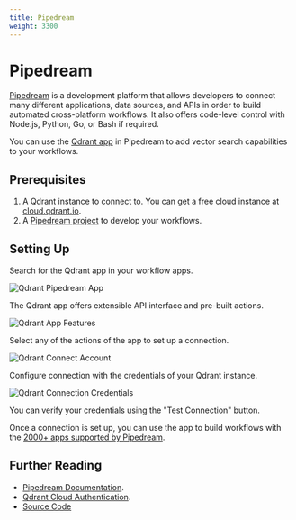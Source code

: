 ```yaml
---
title: Pipedream
weight: 3300
---
```


# Pipedream

[Pipedream](https://pipedream.com/) is a development platform that allows developers to connect many different applications, data sources, and APIs in order to build automated cross-platform workflows. It also offers code-level control with Node.js, Python, Go, or Bash if required.

You can use the [Qdrant app](https://pipedream.com/apps/qdrant) in Pipedream to add vector search capabilities to your workflows.

## Prerequisites

1. A Qdrant instance to connect to. You can get a free cloud instance at [cloud.qdrant.io](https://cloud.qdrant.io/).
2. A [Pipedream project](https://pipedream.com/) to develop your workflows.

## Setting Up

Search for the Qdrant app in your workflow apps.

![Qdrant Pipedream App](/documentation/frameworks/pipedream/app-connection.png)

The Qdrant app offers extensible API interface and pre-built actions.

![Qdrant App Features](/documentation/frameworks/pipedream/app-features.png)

Select any of the actions of the app to set up a connection.

![Qdrant Connect Account](/documentation/frameworks/pipedream/app-upsert-action.png)

Configure connection with the credentials of your Qdrant instance.

![Qdrant Connection Credentials](/documentation/frameworks/pipedream/app-connection.png)

You can verify your credentials using the "Test Connection" button.

Once a connection is set up, you can use the app to build workflows with the [2000+ apps supported by Pipedream](https://pipedream.com/apps/).

## Further Reading

- [Pipedream Documentation](https://pipedream.com/docs).
- [Qdrant Cloud Authentication](https://qdrant.tech/documentation/cloud/authentication/).
- [Source Code](https://github.com/PipedreamHQ/pipedream/tree/master/components/qdrant)
